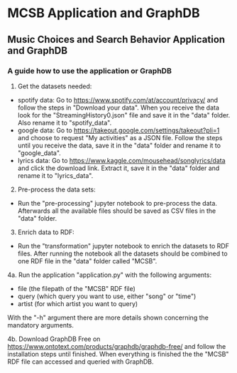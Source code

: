 # MCSB Application and GraphDB
## Music Choices and Search Behavior Application and GraphDB

### A guide how to use the application or GraphDB

1. Get the datasets needed:
  - spotify data: Go to https://www.spotify.com/at/account/privacy/ and follow the steps in "Download your data". When you receive the data look for the "StreamingHistory0.json" file and save it in the "data" folder. Also rename it to "spotify_data".
  - google data: Go to https://takeout.google.com/settings/takeout?pli=1 and choose to request "My activities" as a JSON file. Follow the steps until you receive the data, save it in the "data" folder and rename it to "google_data".
  - lyrics data: Go to https://www.kaggle.com/mousehead/songlyrics/data and click the download link. Extract it, save it in the "data" folder and rename it to "lyrics_data".

2. Pre-process the data sets:
  - Run the "pre-processing" jupyter notebook to pre-process the data. Afterwards all the available files should be saved as CSV files in the "data" folder.

3. Enrich data to RDF:
  - Run the "transformation" jupyter notebook to enrich the datasets to RDF files. After running the notebook all the datasets should be combined to one RDF file in the "data" folder called "MCSB".

4a. Run the application "application.py" with the following arguments: 
  - file (the filepath of the "MCSB" RDF file)
  - query (which query you want to use, either "song" or "time")
  - artist (for which artist you want to query)
 
 With the "-h" argument there are more details shown concerning the mandatory arguments.
 
4b. Download GraphDB Free on https://www.ontotext.com/products/graphdb/graphdb-free/ and follow the installation steps until finished. When everything is finished the the "MCSB" RDF file can accessed and queried with GraphDB.
